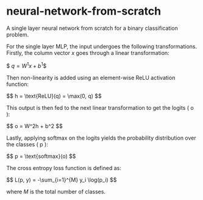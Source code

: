 # neural-network-from-scratch
A single layer neural network from scratch for a binary classification problem.

For the single layer MLP, the input undergoes the following transformations. Firstly, the column vector $x$ goes through a linear transformation:

$$\
q = W^1x + b^1
\$$

Then non-linearity is added using an element-wise ReLU activation function:

\$$
h = \text{ReLU}(q) = \max(0, q)
\$$

This output is then fed to the next linear transformation to get the logits \( o \):

\$$
o = W^2h + b^2
\$$

Lastly, applying softmax on the logits yields the probability distribution over the classes \( p \):

\$$
p = \text{softmax}(o)
\$$

The cross entropy loss function is defined as:

\$$
L(p, y) = -\sum_{i=1}^{M} y_i \log(p_i)
\$$

where $M$ is the total number of classes.
